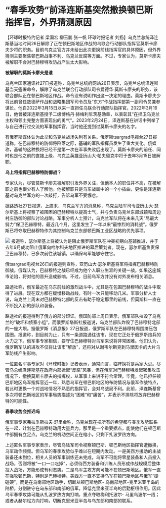 # “春季攻势”前泽连斯基突然撤换顿巴斯指挥官，外界猜测原因

【环球时报特约记者 梁国宏 柳玉鹏 张一帆 环球时报记者
刘扬】乌克兰总统泽连斯基当地时间26日解除了正在顿巴斯地区作战的乌联合行动部队指挥官莫斯卡廖夫少将的职务。目前乌克兰官方并未给出此次更换前线指挥官的具体原因，但外界猜测主要聚焦顿巴斯战事不利、乌克兰反腐等方面。不过，专家认为，莫斯卡廖夫被解职不会对巴赫穆特攻防战产生太大影响。

**被解职的莫斯卡廖夫是谁**

乌克兰国家通讯社27日报道称，乌克兰总统府网站26日表示，乌克兰总统泽连斯基当天签署命令，解除了乌克兰联合行动部队司令爱德华·莫斯卡廖夫的职务，该联合部队正在顿巴斯地区作战。命令没有说明作出这一决定的理由。莫斯卡廖夫少将此前曾任敖德萨作战和战略集团军司令员及“东方”作战指挥部第一副司令员兼参谋长。他自2022年3月15日以来一直担任乌联合行动部队指挥官。2022年3月19日，他曾被泽连斯基授予二级博格丹·赫梅利尼茨基勋章，以表彰其“在捍卫乌克兰主权和领土完整方面表现出的勇气”。2023年2月24日，泽连斯基在讲话中列举了与自己进行过交流的军事指挥官，当时他还提到过莫斯卡廖夫的名字。

有俄罗斯媒体认为此举和乌克兰战场失利有关系。俄罗斯tsargrad电视台27日报道称，在巴赫穆特的防御将陷落之际，基辅的军队指挥员发生了重大变化。俄媒称，基辅的这种换将已经不是第一次在军事失败后出现了。莫斯卡廖夫的前任、同时也是他之前的直接上级、乌克兰英雄亚历山大·帕夫留克中将于去年3月15日被解职。

**乌上将指挥巴赫穆特防御战？**

专家认为，尽管莫斯卡廖夫被解职引发外界关注，但他本人的职位并不高，在被解职之前也很少有人了解他。他被解职只是乌东战局中的一个小插曲，更像是泽连斯基对乌克兰军方的一次敲打，告诉乌军不要懈怠。

据路透社27日报道，上周末，乌克兰军方的消息称，乌克兰陆军司令亚历山大·瑟尔斯基上将视察了被围困的巴赫穆特以提高士气，并与负责乌克兰东部城镇和周边村庄防御的部队讨论战略。军事分析人士预计，乌克兰军队将在未来几天“尽最大努力”保卫巴赫穆特，最近几个月，这里发生了一年以来“最惨烈的消耗战”。俄罗斯已将夺取巴赫穆特作为其控制乌克兰东部顿巴斯工业区战略的优先事项。

![](https://inews.gtimg.com/om_bt/OtZKxSv_cSdK011y8Gtd9jedL_QmbxO3C1g7ZydM8wvEwAA/1000)
报道称，瑟尔斯基上将被认为是阻止俄罗斯军队在冲突初期向基辅推进，并于去年9月成功阻止俄军向哈尔科夫地区推进的幕后策划者。现在，瑟尔斯基负责保卫巴赫穆特，已多次前往该城镇，以确保乌军能够守住它。

俄tsargrad电视台26日的报道则宣称，亚历山大·瑟尔斯基将军将指挥巴赫穆特防御战。俄媒认为，巴赫穆特之战已经成为他个人职业生涯的关键一战，如果这座城市沦陷，将对他的晋升造成影响。不过，目前乌军方并没有对外发布相关消息。

路透社称，俄军最近在乌东前线的激烈战斗中，尤其是在包围巴赫穆特的战斗中取得了进展。现在双方都在缓慢移动战线，有时一次只能移动几米。军事分析人士说，乌克兰上周末对巴赫穆特北部的反击有助于稳定那里的前线，但莫斯科一直在不断投入新的部队和装备。

路透社的报道得到了俄方的部分印证。俄国防部上周日表示，俄军部队摧毁了乌克兰的“破坏和侦察小组”。而俄罗斯塔斯社报道说，乌克兰部队炸毁了巴赫穆特北部的一座大坝。据俄罗斯《消息报》27日报道，俄罗斯军队在巴赫穆特周围挤压包围圈。报道称，到目前为止，只有一条道路通往该市，现在它正处于俄罗斯炮兵的火力之下。俄军事专家相信，要守住巴赫穆特对乌军来说将非常困难。他们认为，俄罗斯军队的进攻不仅将让该市“解放”，还将对从谢韦尔斯克到马里因卡的大片乌军防线产生影响。

一位匿名军事专家对《环球时报》记者表示，通常而言，临阵换将是兵家大忌。尽管乌总统泽连斯基在政府内部掀起“反腐”风暴，但在俄军对巴赫穆特发起密集攻击情况下，撤换莫斯卡廖夫的指挥权，从军事上来讲不符合常理。毕竟，他已担任顿巴斯地区乌军指挥官近一年，熟悉乌军在顿巴斯地区的布防情况与俄军作战特点，若此时更换一个对战地情况不熟悉的指挥官，会对乌战局不利。此前，泽连斯基曾多次将顿巴斯地区的军事局势描述为“困难”和“痛苦”，并表示不排除将放弃巴赫穆特的可能性。

**春季攻势会推迟吗**

俄军事专家弗拉季斯拉夫·舒里金称，乌克兰现在把所有的希望都与春季攻势联系在一起，计划在巴赫穆特动用大量兵力。那里是一个重要据点，能使他们在顿巴斯中部拥有立足点。乌克兰的机动空间正在缩小，只剩下扎波罗热方向。

上述匿名军事专家表示，尽管乌陆军司令视察顿巴斯、顿巴斯地区指挥官遭撤换，乌军动作频频。但乌军的春季攻势似乎难以在短期内发动。一是美西方援助的主战装备还未到位，相关人员的军事训练还未完成，乌军不可能将零星装备和人员投入战场，否则将被“一口一口吃掉”，必须待西方装备和训练人员形成作战规模后整体投入战场，方能形成有利态势。二是乌军主攻方向可能不在顿巴斯地区。俄军一直在强攻顿巴斯，特别是巴赫穆特。美西方一直不支持乌军在顿巴斯地区与俄军“硬碰硬”，而是在乌南部地区动手，切断从顿巴斯地区-
乌南部地区-克里米亚半岛的陆桥，分割驻守在乌东部和南部的俄军，降低克里米亚半岛的后勤枢纽作用。因此乌军春季攻势可能从扎波罗热方向打响，重点夺取梅利托波尔-
马里乌波尔一线；或者从赫尔松方向打响，切断克里米亚半岛与乌东部和南部的联系。

